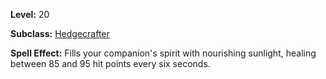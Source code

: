 <!-- TITLE: Spell: Nurtured Spirit -->
<!-- SUBTITLE:  -->

**Level:** 20

**Subclass:** [Hedgecrafter](hedgecrafter)

**Spell Effect:** Fills your companion's spirit with nourishing sunlight, healing between 85 and 95 hit points every six seconds.